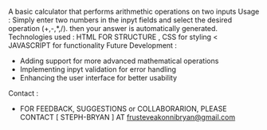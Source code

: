 A basic calculator that performs arithmethic operations on two inputs
Usage : Simply enter two numbers in the inpyt fields and select the desired operation (+,-,*,/). then your answer is automatically generated.
Technologies used : HTML FOR STRUCTURE , CSS for styling < JAVASCRIPT for functionality
Future Development : 
- Adding support for more advanced mathematical operations
- Implementing inpyt validation for error handling
- Enhancing the user interface for better usability

 Contact : 
 - FOR FEEDBACK, SUGGESTIONS  or COLLABORARION, PLEASE CONTACT [ STEPH-BRYAN ] AT frusteveakonnibryan@gmail.com
